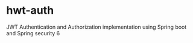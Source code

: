 # hwt-auth
JWT Authentication and Authorization implementation using Spring boot and Spring security 6
